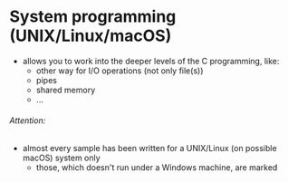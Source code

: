# System programming (UNIX/Linux/macOS)

-   allows you to work into the deeper levels of the C programming, like:
    -   other way for I/O operations (not only file(s))
    -   pipes
    -   shared memory
    -   ...

######  Attention:
-   almost every sample has been written for a UNIX/Linux (on possible macOS) system only
    -   those, which doesn't run under a Windows machine, are marked